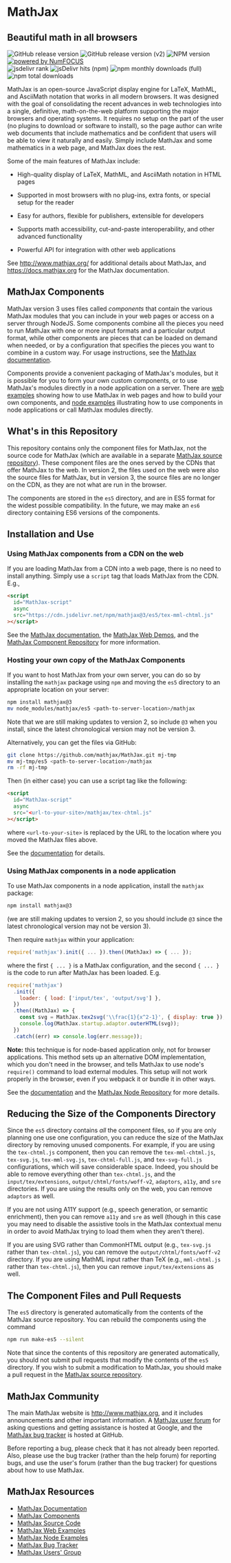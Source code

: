 # MathJax

## Beautiful math in all browsers

![GitHub release version](https://img.shields.io/github/v/release/mathjax/MathJax-src.svg?sort=semver)
![GitHub release version (v2)](https://img.shields.io/github/package-json/v/mathjax/MathJax/legacy-v2.svg?label=release-v2)
![NPM version](https://img.shields.io/npm/v/mathjax.svg?style=flat)
<a href="http://www.numfocus.org">![powered by NumFOCUS](https://img.shields.io/badge/powered%20by-NumFOCUS-orange.svg?style=flat)</a>  
![jsdelivr rank](https://flat.badgen.net/jsdelivr/rank/npm/mathjax?color=green)
![jsDelivr hits (npm)](https://img.shields.io/jsdelivr/npm/hm/mathjax)
![npm monthly downloads (full)](https://img.shields.io/npm/dm/mathjax?label=npm)
![npm total downloads](https://img.shields.io/npm/dt/mathjax.svg?style=flat&label=npm%20total)

MathJax is an open-source JavaScript display engine for LaTeX, MathML,
and AsciiMath notation that works in all modern browsers. It was
designed with the goal of consolidating the recent advances in web
technologies into a single, definitive, math-on-the-web platform
supporting the major browsers and operating systems. It requires no
setup on the part of the user (no plugins to download or software to
install), so the page author can write web documents that include
mathematics and be confident that users will be able to view it
naturally and easily. Simply include MathJax and some mathematics in
a web page, and MathJax does the rest.

Some of the main features of MathJax include:

- High-quality display of LaTeX, MathML, and AsciiMath notation in HTML pages

- Supported in most browsers with no plug-ins, extra fonts, or special
  setup for the reader

- Easy for authors, flexible for publishers, extensible for developers

- Supports math accessibility, cut-and-paste interoperability, and other
  advanced functionality

- Powerful API for integration with other web applications

See <http://www.mathjax.org/> for additional details about MathJax,
and <https://docs.mathjax.org> for the MathJax documentation.

## MathJax Components

MathJax version 3 uses files called _components_ that contain the
various MathJax modules that you can include in your web pages or
access on a server through NodeJS. Some components combine all the
pieces you need to run MathJax with one or more input formats and a
particular output format, while other components are pieces that can
be loaded on demand when needed, or by a configuration that specifies
the pieces you want to combine in a custom way. For usage
instructions, see the [MathJax documentation](https://docs.mathjax.org).

Components provide a convenient packaging of MathJax's modules, but it
is possible for you to form your own custom components, or to use
MathJax's modules directly in a node application on a server. There
are [web examples](https://github.com/mathjax/MathJax-demos-web)
showing how to use MathJax in web pages and how to build your own
components, and [node
examples](https://github.com/mathjax/MathJax-demos-node) illustrating
how to use components in node applications or call MathJax modules
directly.

## What's in this Repository

This repository contains only the component files for MathJax, not the
source code for MathJax (which are available in a separate [MathJax
source repository](https://github.com/mathjax/MathJax-src/)). These
component files are the ones served by the CDNs that offer MathJax to
the web. In version 2, the files used on the web were also the source
files for MathJax, but in version 3, the source files are no longer on
the CDN, as they are not what are run in the browser.

The components are stored in the `es5` directory, and are in ES5 format
for the widest possible compatibility. In the future, we may make an
`es6` directory containing ES6 versions of the components.

## Installation and Use

### Using MathJax components from a CDN on the web

If you are loading MathJax from a CDN into a web page, there is no
need to install anything. Simply use a `script` tag that loads
MathJax from the CDN. E.g.,

```html
<script
  id="MathJax-script"
  async
  src="https://cdn.jsdelivr.net/npm/mathjax@3/es5/tex-mml-chtml.js"
></script>
```

See the [MathJax
documentation](https://docs.mathjax.org/en/latest/index.html#browser-components),
the [MathJax Web Demos](https://github.com/mathjax/MathJax-demos-web),
and the [MathJax Component
Repository](https://github.com/mathjax/MathJax-demos-web) for more information.

### Hosting your own copy of the MathJax Components

If you want to host MathJax from your own server, you can do so by
installing the `mathjax` package using `npm` and moving the `es5`
directory to an appropriate location on your server:

```bash
npm install mathjax@3
mv node_modules/mathjax/es5 <path-to-server-location>/mathjax
```

Note that we are still making updates to version 2, so include `@3`
when you install, since the latest chronological version may not be
version 3.

Alternatively, you can get the files via GitHub:

```bash
git clone https://github.com/mathjax/MathJax.git mj-tmp
mv mj-tmp/es5 <path-to-server-location>/mathjax
rm -rf mj-tmp
```

Then (in either case) you can use a script tag like the following:

```html
<script
  id="MathJax-script"
  async
  src="<url-to-your-site>/mathjax/tex-chtml.js"
></script>
```

where `<url-to-your-site>` is replaced by the URL to the location
where you moved the MathJax files above.

See the
[documentation](https://docs.mathjax.org/en/latest/web/hosting.html)
for details.

### Using MathJax components in a node application

To use MathJax components in a node application, install the `mathjax` package:

```bash
npm install mathjax@3
```

(we are still making updates to version 2, so you should include `@3`
since the latest chronological version may not be version 3).

Then require `mathjax` within your application:

```js
require('mathjax').init({ ... }).then((MathJax) => { ... });
```

where the first `{ ... }` is a MathJax configuration, and the second
`{ ... }` is the code to run after MathJax has been loaded. E.g.

```js
require('mathjax')
  .init({
    loader: { load: ['input/tex', 'output/svg'] },
  })
  .then((MathJax) => {
    const svg = MathJax.tex2svg('\\frac{1}{x^2-1}', { display: true });
    console.log(MathJax.startup.adaptor.outerHTML(svg));
  })
  .catch((err) => console.log(err.message));
```

**Note:** this technique is for node-based application only, not for
browser applications. This method sets up an alternative DOM
implementation, which you don't need in the browser, and tells MathJax
to use node's `require()` command to load external modules. This
setup will not work properly in the browser, even if you webpack it or
bundle it in other ways.

See the
[documentation](https://docs.mathjax.org/en/latest/index.html#server-nodejs)
and the [MathJax Node
Repository](https://github.com/mathjax/MathJax-demos-node) for more details.

## Reducing the Size of the Components Directory

Since the `es5` directory contains _all_ the component files, so if
you are only planning one use one configuration, you can reduce the
size of the MathJax directory by removing unused components. For
example, if you are using the `tex-chtml.js` component, then you can
remove the `tex-mml-chtml.js`, `tex-svg.js`, `tex-mml-svg.js`,
`tex-chtml-full.js`, and `tex-svg-full.js` configurations, which will
save considerable space. Indeed, you should be able to remove
everything other than `tex-chtml.js`, and the `input/tex/extensions`,
`output/chtml/fonts/woff-v2`, `adaptors`, `a11y`, and `sre`
directories. If you are using the results only on the web, you can
remove `adaptors` as well.

If you are not using A11Y support (e.g., speech generation, or
semantic enrichment), then you can remove `a11y` and `sre` as well
(though in this case you may need to disable the assistive tools in
the MathJax contextual menu in order to avoid MathJax trying to load
them when they aren't there).

If you are using SVG rather than CommonHTML output (e.g., `tex-svg.js`
rather than `tex-chtml.js`), you can remove the
`output/chtml/fonts/woff-v2` directory. If you are using MathML input
rather than TeX (e.g., `mml-chtml.js` rather than `tex-chtml.js`),
then you can remove `input/tex/extensions` as well.

## The Component Files and Pull Requests

The `es5` directory is generated automatically from the contents of the
MathJax source repository. You can rebuild the components using the
command

```bash
npm run make-es5 --silent
```

Note that since the contents of this repository are generated
automatically, you should not submit pull requests that modify the
contents of the `es5` directory. If you wish to submit a modification
to MathJax, you should make a pull request in the [MathJax source
repository](https://github.com/mathjax/MathJax-src).

## MathJax Community

The main MathJax website is <http://www.mathjax.org>, and it includes
announcements and other important information. A [MathJax user
forum](http://groups.google.com/group/mathjax-users) for asking
questions and getting assistance is hosted at Google, and the [MathJax
bug tracker](https://github.com/mathjax/MathJax/issues) is hosted
at GitHub.

Before reporting a bug, please check that it has not already been
reported. Also, please use the bug tracker (rather than the help
forum) for reporting bugs, and use the user's forum (rather than the
bug tracker) for questions about how to use MathJax.

## MathJax Resources

- [MathJax Documentation](https://docs.mathjax.org)
- [MathJax Components](https://github.com/mathjax/MathJax)
- [MathJax Source Code](https://github.com/mathjax/MathJax-src)
- [MathJax Web Examples](https://github.com/mathjax/MathJax-demos-web)
- [MathJax Node Examples](https://github.com/mathjax/MathJax-demos-node)
- [MathJax Bug Tracker](https://github.com/mathjax/MathJax/issues)
- [MathJax Users' Group](http://groups.google.com/group/mathjax-users)

